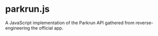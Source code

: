 # parkrun.js
A JavaScript implementation of the Parkrun API gathered from reverse-engineering the official app. 
